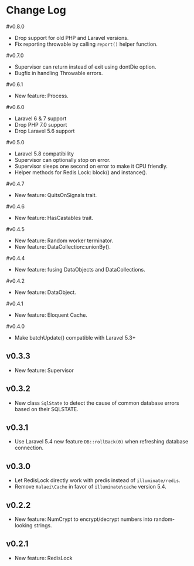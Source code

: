 # Change Log

#v0.8.0
- Drop support for old PHP and Laravel versions.
- Fix reporting throwable by calling `report()` helper function.

#v0.7.0
- Supervisor can return instead of exit using dontDie option.
- Bugfix in handling Throwable errors.

#v0.6.1
- New feature: Process.

#v0.6.0
- Laravel 6 & 7 support
- Drop PHP 7.0 support
- Drop Laravel 5.6 support

#v0.5.0
- Laravel 5.8 compatibility
- Supervisor can optionally stop on error.
- Supervisor sleeps one second on error to make it CPU friendly.
- Helper methods for Redis Lock: block() and instance().

#v0.4.7
- New feature: QuitsOnSignals trait.

#v0.4.6
- New feature: HasCastables trait.

#v0.4.5

- New feature: Random worker terminator.
- New feature: DataCollection::unionBy().

#v0.4.4

- New feature: fusing DataObjects and DataCollections.

#v0.4.2

- New feature: DataObject.

#v0.4.1

- New feature: Eloquent Cache.

#v0.4.0

- Make batchUpdate() compatible with Laravel 5.3+

## v0.3.3

- New feature: Supervisor

## v0.3.2

- New class `SqlState` to detect the cause of common database errors based on their SQLSTATE.

## v0.3.1

- Use Laravel 5.4 new feature `DB::rollBack(0)` when refreshing database connection.

## v0.3.0

- Let RedisLock directly work with predis instead of `illuminate/redis`.
- Remove `Halaei\Cache` in favor of `illuminate\cache` version 5.4.

## v0.2.2

- New feature: NumCrypt to encrypt/decrypt numbers into random-looking strings.

## v0.2.1

- New feature: RedisLock
